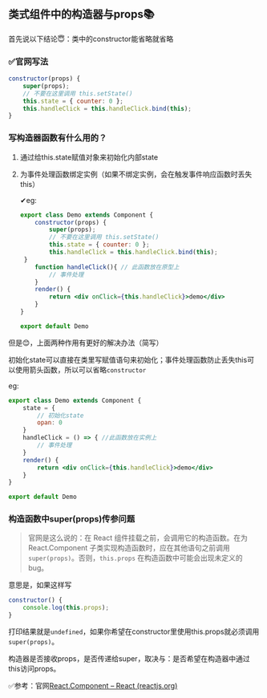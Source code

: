 ## 类式组件中的构造器与props📚

首先说以下结论😇：类中的constructor能省略就省略

### ✅官网写法

```js
constructor(props) {
    super(props);
    // 不要在这里调用 this.setState()
    this.state = { counter: 0 };
    this.handleClick = this.handleClick.bind(this);
}
```

### 写构造器函数有什么用的？

1. 通过给this.state赋值对象来初始化内部state

2. 为事件处理函数绑定实例（如果不绑定实例，会在触发事件响应函数时丢失this）

   ✔eg:

   ```jsx
   export class Demo extends Component {
       constructor(props) {
           super(props);
           // 不要在这里调用 this.setState()
           this.state = { counter: 0 };
           this.handleClick = this.handleClick.bind(this);
   	}
       function handleClick(){ // 此函数放在原型上
           // 事件处理
       }
       render() {
           return <div onClick={this.handleClick}>demo</div>
       }
   }
   
   export default Demo
   ```

但是😊，上面两种作用有更好的解决办法（简写）

初始化state可以直接在类里写赋值语句来初始化；事件处理函数防止丢失this可以使用箭头函数，所以可以省略`constructor`

eg:

```jsx
export class Demo extends Component {
    state = {
        // 初始化state
        opan: 0
    }
    handleClick = () => { //此函数放在实例上
        // 事件处理
    }
    render() {
        return <div onClick={this.handleClick}>demo</div>
    }
}

export default Demo
```

### 构造函数中super(props)传参问题

> 官网是这么说的：在 React 组件挂载之前，会调用它的构造函数。在为 React.Component 子类实现构造函数时，应在其他语句之前调用 `super(props)`。否则，`this.props` 在构造函数中可能会出现未定义的 bug。

意思是，如果这样写

```js
constructor() {
    console.log(this.props);
}
```

打印结果就是`undefined`，如果你希望在constructor里使用this.props就必须调用 `super(props)`。

构造器是否接收props，是否传递给super，取决与：是否希望在构造器中通过this访问props。

✅参考：官网[React.Component – React (reactjs.org)](https://zh-hans.reactjs.org/docs/react-component.html#constructor)











